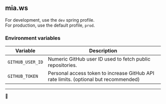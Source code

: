 ## mia.ws  

For development, use the `dev` spring profile.  
For production, use the default profile, `prod`.

### Environment variables
| Variable         | Description                                                                          |
|------------------|--------------------------------------------------------------------------------------|
| `GITHUB_USER_ID` | Numeric GitHub user ID used to fetch public repositories.                            |
| `GITHUB_TOKEN`   | Personal access token to increase GitHub API rate limits. (optional but recommended) |

---
💜